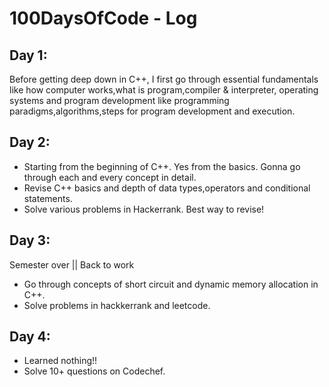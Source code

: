 # 100DaysOfCode - Log

## Day 1:

Before getting deep down in C++, I first go through essential fundamentals like how computer works,what is program,compiler & interpreter,
operating systems and program development like programming paradigms,algorithms,steps for program development and execution.

## Day 2:

* Starting from the beginning of C++. Yes from the basics. Gonna go through each and every concept in detail.
* Revise C++ basics and depth of data types,operators and conditional statements.
* Solve various problems in Hackerrank. Best way to revise!

## Day 3:

Semester over || Back to work
* Go through concepts of short circuit and dynamic memory allocation in C++.
* Solve problems in hackkerrank and leetcode.

## Day 4:

* Learned nothing!!
* Solve 10+ questions on Codechef.
